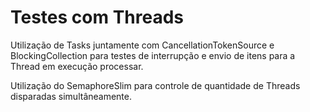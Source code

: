 # Testes com Threads

Utilização de Tasks juntamente com CancellationTokenSource e BlockingCollection para testes de interrupção e envio de itens para a Thread em execução processar.

Utilização do SemaphoreSlim para controle de quantidade de Threads disparadas simultâneamente.
